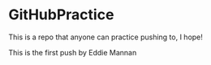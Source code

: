 # GitHubPractice
This is a repo that anyone can practice pushing to, I hope!

This is the first push by Eddie Mannan
